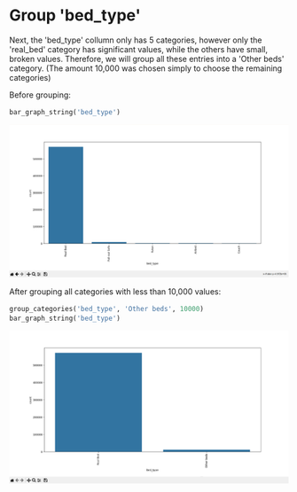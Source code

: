 # Group 'bed_type'

Next, the 'bed_type' collumn only has 5 categories, however only the 'real_bed' category has significant values, while the others have small, broken values. Therefore, we will group all these entries into a 'Other beds' category. (The amount 10,000 was chosen simply to choose the remaining categories)

Before grouping:

```python
bar_graph_string('bed_type')
```

![1713005487149](image/README/1713005487149.png)

After grouping all categories with less than 10,000 values:

```python
group_categories('bed_type', 'Other beds', 10000)
bar_graph_string('bed_type')
```

![1713005653516](image/README/1713005653516.png)
